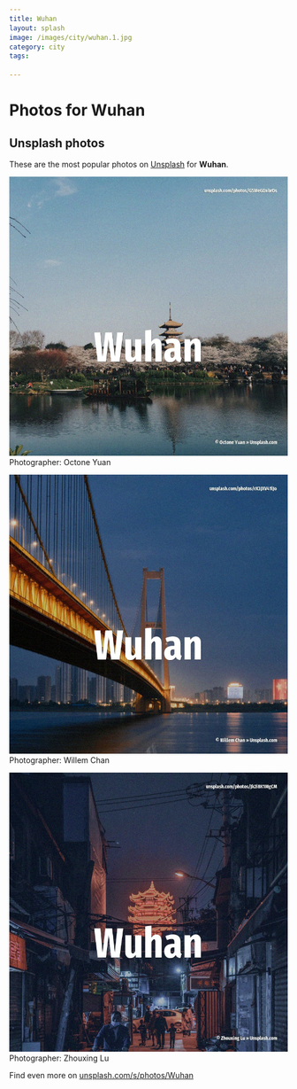 ```yaml
---
title: Wuhan
layout: splash
image: /images/city/wuhan.1.jpg
category: city
tags:

---
```

# Photos for Wuhan
 
## Unsplash photos
These are the most popular photos on [Unsplash](https://unsplash.com) for **Wuhan**.
 
![Wuhan](/images/city/wuhan.1.jpg)
Photographer:  Octone Yuan
 
![Wuhan](/images/city/wuhan.2.jpg)
Photographer:  Willem Chan
 
![Wuhan](/images/city/wuhan.3.jpg)
Photographer:  Zhouxing Lu
 
Find even more on [unsplash.com/s/photos/Wuhan](https://unsplash.com/s/photos/Wuhan)
 
